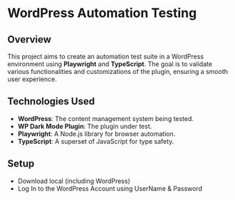 # WordPress Automation Testing 

## Overview

This project aims to create an automation test suite in a WordPress environment using **Playwright** and **TypeScript**. The goal is to validate various functionalities and customizations of the plugin, ensuring a smooth user experience.

## Technologies Used

- **WordPress**: The content management system being tested.
- **WP Dark Mode Plugin**: The plugin under test.
- **Playwright**: A Node.js library for browser automation.
- **TypeScript**: A superset of JavaScript for type safety.

## Setup
- Download local (including WordPress)
- Log In to the WordPress Account using UserName & Password

